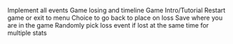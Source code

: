 Implement all events
Game losing and timeline
Game Intro/Tutorial
Restart game or exit to menu
Choice to go back to place on loss
Save where you are in the game
Randomly pick loss event if lost at the same time for multiple stats
